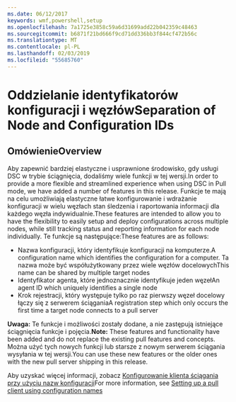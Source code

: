 ```yaml
---
ms.date: 06/12/2017
keywords: wmf,powershell,setup
ms.openlocfilehash: 7a1725e3858c59a6d31699add22b042359c48463
ms.sourcegitcommit: b6871f21bd666f9cd71dd336bb3f844cf472b56c
ms.translationtype: MT
ms.contentlocale: pl-PL
ms.lasthandoff: 02/03/2019
ms.locfileid: "55685760"
---
```

# <a name="separation-of-node-and-configuration-ids"></a><span data-ttu-id="e7395-102">Oddzielanie identyfikatorów konfiguracji i węzłów</span><span class="sxs-lookup"><span data-stu-id="e7395-102">Separation of Node and Configuration IDs</span></span>

## <a name="overview"></a><span data-ttu-id="e7395-103">Omówienie</span><span class="sxs-lookup"><span data-stu-id="e7395-103">Overview</span></span>

<span data-ttu-id="e7395-104">Aby zapewnić bardziej elastyczne i usprawnione środowisko, gdy usługi DSC w trybie ściągnięcia, dodaliśmy wiele funkcji w tej wersji.</span><span class="sxs-lookup"><span data-stu-id="e7395-104">In order to provide a more flexible and streamlined experience when using DSC in Pull mode, we have added a number of features in this release.</span></span> <span data-ttu-id="e7395-105">Funkcje te mają na celu umożliwiają elastyczne łatwe konfigurowanie i wdrażanie konfiguracji w wielu węzłach stan śledzenia i raportowania informacji dla każdego węzła indywidualnie.</span><span class="sxs-lookup"><span data-stu-id="e7395-105">These features are intended to allow you to have the flexibility to easily setup and deploy configurations across multiple nodes, while still tracking status and reporting information for each node individually.</span></span>
<span data-ttu-id="e7395-106">Te funkcje są następujące:</span><span class="sxs-lookup"><span data-stu-id="e7395-106">These features are as follows:</span></span>

* <span data-ttu-id="e7395-107">Nazwa konfiguracji, który identyfikuje konfiguracji na komputerze.</span><span class="sxs-lookup"><span data-stu-id="e7395-107">A configuration name which identifies the configuration for a computer.</span></span> <span data-ttu-id="e7395-108">Ta nazwa może być współużytkowany przez wiele węzłów docelowych</span><span class="sxs-lookup"><span data-stu-id="e7395-108">This name can be shared by multiple target nodes</span></span>
* <span data-ttu-id="e7395-109">Identyfikator agenta, które jednoznacznie identyfikuje jeden węzeł</span><span class="sxs-lookup"><span data-stu-id="e7395-109">An agent ID which uniquely identifies a single node</span></span>
* <span data-ttu-id="e7395-110">Krok rejestracji, który występuje tylko po raz pierwszy węzeł docelowy łączy się z serwerem ściągania</span><span class="sxs-lookup"><span data-stu-id="e7395-110">A registration step which only occurs the first time a target node connects to a pull server</span></span>

<span data-ttu-id="e7395-111">**Uwaga:** Te funkcje i możliwości zostały dodane, a nie zastępują istniejące ściągnięcia funkcje i pojęcia.</span><span class="sxs-lookup"><span data-stu-id="e7395-111">**Note:** These features and functionality have been added and do not replace the existing pull features and concepts.</span></span> <span data-ttu-id="e7395-112">Można użyć tych nowych funkcji lub starsze z nowym serwerem ściągania wysyłania w tej wersji.</span><span class="sxs-lookup"><span data-stu-id="e7395-112">You can use these new features or the older ones with the new pull server shipping in this release.</span></span>

<span data-ttu-id="e7395-113">Aby uzyskać więcej informacji, zobacz [Konfigurowanie klienta ściągania przy użyciu nazw konfiguracji](https://msdn.microsoft.com/powershell/dsc/pullclientconfignames)</span><span class="sxs-lookup"><span data-stu-id="e7395-113">For more information, see [Setting up a pull client using configuration names](https://msdn.microsoft.com/powershell/dsc/pullclientconfignames)</span></span>
